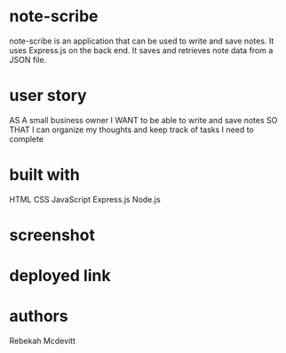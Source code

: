 # note-scribe
note-scribe is an application that can be used to write and save notes. It uses Express.js on the back end. It saves and retrieves note data from a JSON file. 

# user story
AS A small business owner
I WANT to be able to write and save notes
SO THAT I can organize my thoughts and keep track of tasks I need to complete

# built with
HTML
CSS
JavaScript
Express.js
Node.js
# screenshot

# deployed link

# authors 
Rebekah Mcdevitt